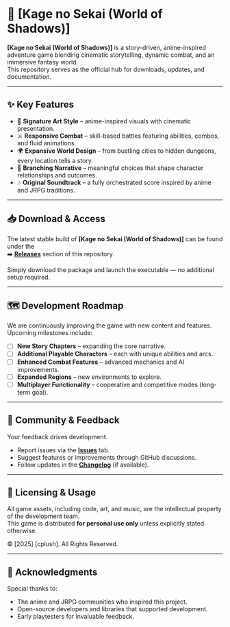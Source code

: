 # 🌸 [Kage no Sekai (World of Shadows)]

**[Kage no Sekai (World of Shadows)]** is a story-driven, anime-inspired adventure game blending cinematic storytelling, dynamic combat, and an immersive fantasy world.  
This repository serves as the official hub for downloads, updates, and documentation.

---

## ✨ Key Features

- 🎨 **Signature Art Style** – anime-inspired visuals with cinematic presentation.  
- ⚔️ **Responsive Combat** – skill-based battles featuring abilities, combos, and fluid animations.  
- 🌍 **Expansive World Design** – from bustling cities to hidden dungeons, every location tells a story.  
- 📖 **Branching Narrative** – meaningful choices that shape character relationships and outcomes.  
- 🎶 **Original Soundtrack** – a fully orchestrated score inspired by anime and JRPG traditions.  

---

## 📥 Download & Access

The latest stable build of **[Kage no Sekai (World of Shadows)]** can be found under the  
➡️ **[Releases](../../releases)** section of this repository.  

Simply download the package and launch the executable — no additional setup required.  

---

## 🗺️ Development Roadmap

We are continuously improving the game with new content and features. Upcoming milestones include:  

- [ ] **New Story Chapters** – expanding the core narrative.  
- [ ] **Additional Playable Characters** – each with unique abilities and arcs.  
- [ ] **Enhanced Combat Features** – advanced mechanics and AI improvements.  
- [ ] **Expanded Regions** – new environments to explore.  
- [ ] **Multiplayer Functionality** – cooperative and competitive modes (long-term goal).  

---

## 🤝 Community & Feedback

Your feedback drives development.  
- Report issues via the **[Issues](../../issues)** tab.  
- Suggest features or improvements through GitHub discussions.  
- Follow updates in the **[Changelog](CHANGELOG.md)** (if available).  

---

## 📜 Licensing & Usage

All game assets, including code, art, and music, are the intellectual property of the development team.  
This game is distributed **for personal use only** unless explicitly stated otherwise.  

© [2025] [cplush]. All Rights Reserved.  

---

## 💌 Acknowledgments

Special thanks to:  
- The anime and JRPG communities who inspired this project.  
- Open-source developers and libraries that supported development.  
- Early playtesters for invaluable feedback.  
